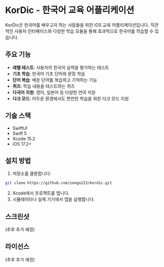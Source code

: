 # KorDic - 한국어 교육 어플리케이션

KorDic은 한국어를 배우고자 하는 사람들을 위한 iOS 교육 어플리케이션입니다. 직관적인 사용자 인터페이스와 다양한 학습 모듈을 통해 효과적으로 한국어를 학습할 수 있습니다.

## 주요 기능

- **레벨 테스트**: 사용자의 한국어 실력을 평가하는 테스트
- **기초 학습**: 한국어 기초 단어와 문장 학습
- **단어 복습**: 배운 단어를 복습하고 기억하는 기능
- **퀴즈**: 학습 내용을 테스트하는 퀴즈
- **다국어 지원**: 영어, 일본어 등 다양한 언어 지원
- **다크 모드**: 어두운 환경에서도 편안한 학습을 위한 다크 모드 지원

## 기술 스택

- SwiftUI
- Swift 5
- Xcode 15.2
- iOS 17.2+

## 설치 방법

1. 저장소를 클론합니다:
```bash
git clone https://github.com/zenga123/kordic.git
```

2. Xcode에서 프로젝트를 엽니다.
3. 시뮬레이터나 실제 기기에서 앱을 실행합니다.

## 스크린샷

(추후 추가 예정)

## 라이선스

(추후 추가 예정)
